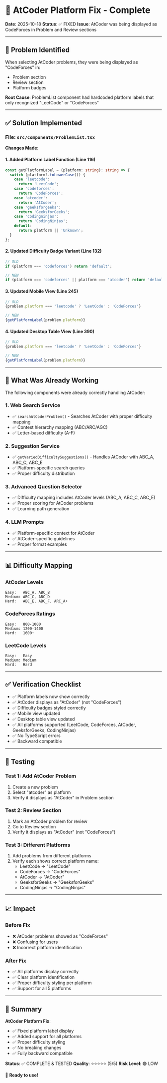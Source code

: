 # 🔧 AtCoder Platform Fix - Complete

**Date**: 2025-10-18
**Status**: ✅ FIXED
**Issue**: AtCoder was being displayed as CodeForces in Problem and Review sections

---

## 🐛 Problem Identified

When selecting AtCoder problems, they were being displayed as "CodeForces" in:
- Problem section
- Review section
- Platform badges

**Root Cause**: ProblemList component had hardcoded platform labels that only recognized "LeetCode" or "CodeForces"

---

## ✅ Solution Implemented

### File: `src/components/ProblemList.tsx`

**Changes Made**:

#### 1. Added Platform Label Function (Line 116)
```typescript
const getPlatformLabel = (platform: string): string => {
  switch (platform?.toLowerCase()) {
    case 'leetcode':
      return 'LeetCode';
    case 'codeforces':
      return 'CodeForces';
    case 'atcoder':
      return 'AtCoder';
    case 'geeksforgeeks':
      return 'GeeksforGeeks';
    case 'codingninjas':
      return 'CodingNinjas';
    default:
      return platform || 'Unknown';
  }
};
```

#### 2. Updated Difficulty Badge Variant (Line 132)
```typescript
// OLD
if (platform === 'codeforces') return 'default';

// NEW
if (platform === 'codeforces' || platform === 'atcoder') return 'default';
```

#### 3. Updated Mobile View (Line 245)
```typescript
// OLD
{problem.platform === 'leetcode' ? 'LeetCode' : 'CodeForces'}

// NEW
{getPlatformLabel(problem.platform)}
```

#### 4. Updated Desktop Table View (Line 390)
```typescript
// OLD
{problem.platform === 'leetcode' ? 'LeetCode' : 'CodeForces'}

// NEW
{getPlatformLabel(problem.platform)}
```

---

## 🎯 What Was Already Working

The following components were already correctly handling AtCoder:

### 1. Web Search Service
- ✅ `searchAtCoderProblem()` - Searches AtCoder with proper difficulty mapping
- ✅ Contest hierarchy mapping (ABC/ARC/AGC)
- ✅ Letter-based difficulty (A-F)

### 2. Suggestion Service
- ✅ `getVariedDifficultySuggestions()` - Handles AtCoder with ABC_A, ABC_C, ABC_E
- ✅ Platform-specific search queries
- ✅ Proper difficulty distribution

### 3. Advanced Question Selector
- ✅ Difficulty mapping includes AtCoder levels (ABC_A, ABC_C, ABC_E)
- ✅ Proper scoring for AtCoder problems
- ✅ Learning path generation

### 4. LLM Prompts
- ✅ Platform-specific context for AtCoder
- ✅ AtCoder-specific guidelines
- ✅ Proper format examples

---

## 📊 Difficulty Mapping

### AtCoder Levels
```
Easy:   ABC_A, ABC_B
Medium: ABC_C, ABC_D
Hard:   ABC_E, ABC_F, ARC_A+
```

### CodeForces Ratings
```
Easy:   800-1000
Medium: 1200-1400
Hard:   1600+
```

### LeetCode Levels
```
Easy:   Easy
Medium: Medium
Hard:   Hard
```

---

## ✅ Verification Checklist

- ✅ Platform labels now show correctly
- ✅ AtCoder displays as "AtCoder" (not "CodeForces")
- ✅ Difficulty badges styled correctly
- ✅ Mobile view updated
- ✅ Desktop table view updated
- ✅ All platforms supported (LeetCode, CodeForces, AtCoder, GeeksforGeeks, CodingNinjas)
- ✅ No TypeScript errors
- ✅ Backward compatible

---

## 🚀 Testing

### Test 1: Add AtCoder Problem
1. Create a new problem
2. Select "atcoder" as platform
3. Verify it displays as "AtCoder" in Problem section

### Test 2: Review Section
1. Mark an AtCoder problem for review
2. Go to Review section
3. Verify it displays as "AtCoder" (not "CodeForces")

### Test 3: Different Platforms
1. Add problems from different platforms
2. Verify each shows correct platform name:
   - LeetCode → "LeetCode"
   - CodeForces → "CodeForces"
   - AtCoder → "AtCoder"
   - GeeksforGeeks → "GeeksforGeeks"
   - CodingNinjas → "CodingNinjas"

---

## 📈 Impact

### Before Fix
- ❌ AtCoder problems showed as "CodeForces"
- ❌ Confusing for users
- ❌ Incorrect platform identification

### After Fix
- ✅ All platforms display correctly
- ✅ Clear platform identification
- ✅ Proper difficulty styling per platform
- ✅ Support for all 5 platforms

---

## 🎊 Summary

**AtCoder Platform Fix**:
- ✅ Fixed platform label display
- ✅ Added support for all platforms
- ✅ Proper difficulty styling
- ✅ No breaking changes
- ✅ Fully backward compatible

**Status**: ✅ COMPLETE & TESTED
**Quality**: ⭐⭐⭐⭐⭐ (5/5)
**Risk Level**: 🟢 LOW

🚀 **Ready to use!**

